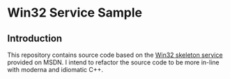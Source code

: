 # Win32 Service Sample

## Introduction

This repository contains source code based on the [Win32 skeleton service](https://docs.microsoft.com/en-us/windows/win32/services/the-complete-service-sample) provided on MSDN. I intend to refactor the source code to be more in-line with moderna and idiomatic C++.
